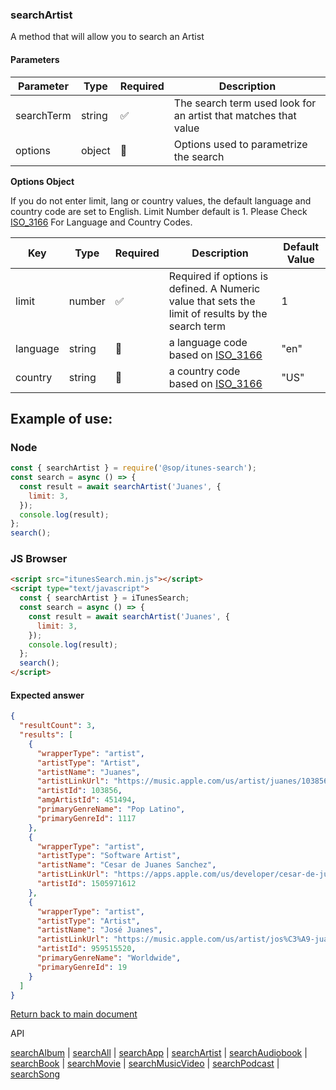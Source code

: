### searchArtist

A method that will allow you to search an Artist

#### Parameters

| Parameter  | Type   | Required | Description                                                     |
| ---------- | ------ | -------- | --------------------------------------------------------------- |
| searchTerm | string | ✅       | The search term used look for an artist that matches that value |
| options    | object | 🔴       | Options used to parametrize the search                          |

<b>Options Object</b>

If you do not enter limit, lang or country values, the default language and country code are set to English. Limit Number default is 1.
Please Check [ISO_3166](https://en.wikipedia.org/wiki/ISO_3166-1_alpha-2) For Language and Country Codes.

| Key      | Type   | Required | Description                                                                                       | Default Value |
| -------- | ------ | -------- | ------------------------------------------------------------------------------------------------- | ------------- |
| limit    | number | ✅       | Required if options is defined. A Numeric value that sets the limit of results by the search term | 1             |
| language | string | 🔴       | a language code based on [ISO_3166](https://en.wikipedia.org/wiki/ISO_3166-1_alpha-2)             | "en"          |
| country  | string | 🔴       | a country code based on [ISO_3166](https://en.wikipedia.org/wiki/ISO_3166-1_alpha-2)              | "US"          |

## Example of use:

### Node

```js
const { searchArtist } = require('@sop/itunes-search');
const search = async () => {
  const result = await searchArtist('Juanes', {
    limit: 3,
  });
  console.log(result);
};
search();
```

### JS Browser

```html
<script src="itunesSearch.min.js"></script>
<script type="text/javascript">
  const { searchArtist } = iTunesSearch;
  const search = async () => {
    const result = await searchArtist('Juanes', {
      limit: 3,
    });
    console.log(result);
  };
  search();
</script>
```

#### Expected answer

```json
{
  "resultCount": 3,
  "results": [
    {
      "wrapperType": "artist",
      "artistType": "Artist",
      "artistName": "Juanes",
      "artistLinkUrl": "https://music.apple.com/us/artist/juanes/103856?uo=4",
      "artistId": 103856,
      "amgArtistId": 451494,
      "primaryGenreName": "Pop Latino",
      "primaryGenreId": 1117
    },
    {
      "wrapperType": "artist",
      "artistType": "Software Artist",
      "artistName": "Cesar de Juanes Sanchez",
      "artistLinkUrl": "https://apps.apple.com/us/developer/cesar-de-juanes-sanchez/id1505971612?uo=4",
      "artistId": 1505971612
    },
    {
      "wrapperType": "artist",
      "artistType": "Artist",
      "artistName": "José Juanes",
      "artistLinkUrl": "https://music.apple.com/us/artist/jos%C3%A9-juanes/959515520?uo=4",
      "artistId": 959515520,
      "primaryGenreName": "Worldwide",
      "primaryGenreId": 19
    }
  ]
}
```

[Return back to main document](../README.md)

API

[searchAlbum](./searchAlbum.md) | [searchAll](./searchAll.md) | [searchApp](./searchApp.md) | [searchArtist](./searchArtist.md) | [searchAudiobook](./searchAudiobook.md) | [searchBook](./searchBook.md) | [searchMovie](./searchMovie.md) | [searchMusicVideo](./searchMusicVideo.md) | [searchPodcast](./searchPodcast.md) | [searchSong](./searchSong.md)
